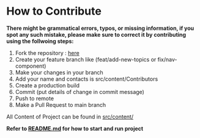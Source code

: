# How to Contribute

**There might be grammatical errors, typos, or missing information, if you spot any such mistake, please make sure to correct it by contributing using the follwoing steps:**

1. Fork the repository : <a href="https://github.com/abdulrahimiliasu/unideb-compsci-bsc-state-exams.git"> here </a>
2. Create your feature branch like (feat/add-new-topics or fix/nav-component)
3. Make your changes in your branch
4. Add your name and contacts is src/content/Contributors
5. Create a production build
6. Commit (put details of change in commit message)
7. Push to remote
8. Make a Pull Request to main branch

All Content of Project can be found in [src/content/](https://github.com/abdulrahimiliasu/unideb-compsci-bsc-state-exams/tree/main/src/content)

**Refer to [README.md](https://github.com/abdulrahimiliasu/unideb-compsci-bsc-state-exams/blob/7f4136de031d882499f132c4ba29821143ba7b0d/README.md) for how to start and run project**
